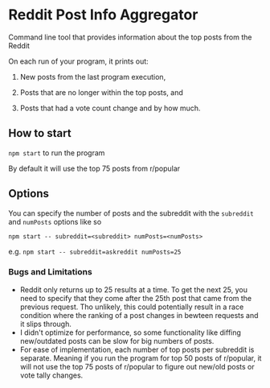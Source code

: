 # Reddit Post Info Aggregator

Command line tool that provides information about the top posts from the Reddit

On each run of your program, it prints out:

1. New posts from the last program execution,

2. Posts that are no longer within the top posts, and

3. Posts that had a vote count change and by how much.

## How to start

`npm start` to run the program

By default it will use the top 75 posts from r/popular

## Options

You can specify the number of posts and the subreddit with the `subreddit` and `numPosts` options like so

`npm start -- subreddit=<subreddit> numPosts=<numPosts>`

e.g. `npm start -- subreddit=askreddit numPosts=25`

### Bugs and Limitations

* Reddit only returns up to 25 results at a time. To get the next 25, you need to specify that they come after the 25th post that came from the previous request. Tho unlikely, this could potentially result in a race condition where the ranking of a post changes in bewteen requests and it slips through.
* I didn't optimize for performance, so some functionality like diffing new/outdated posts can be slow for big numbers of posts. 
* For ease of implementation, each number of top posts per subreddit is separate. Meaning if you run the program for top 50 posts of r/popular, it will not use the top 75 posts of r/popular to figure out new/old posts or vote tally changes.